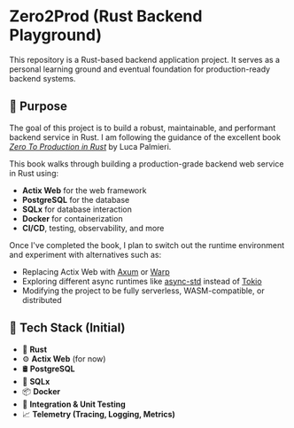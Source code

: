 # Zero2Prod (Rust Backend Playground)

This repository is a Rust-based backend application project. It serves as a personal learning ground and eventual foundation for production-ready backend systems.

## 🚀 Purpose

The goal of this project is to build a robust, maintainable, and performant backend service in Rust. I am following the guidance of the excellent book [_Zero To Production in Rust_](https://www.zero2prod.com/) by Luca Palmieri.

This book walks through building a production-grade backend web service in Rust using:

- **Actix Web** for the web framework
- **PostgreSQL** for the database
- **SQLx** for database interaction
- **Docker** for containerization
- **CI/CD**, testing, observability, and more

Once I've completed the book, I plan to switch out the runtime environment and experiment with alternatives such as:

- Replacing Actix Web with [Axum](https://github.com/tokio-rs/axum) or [Warp](https://github.com/seanmonstar/warp)
- Exploring different async runtimes like [async-std](https://github.com/async-rs/async-std) instead of [Tokio](https://tokio.rs/)
- Modifying the project to be fully serverless, WASM-compatible, or distributed

## 🧱 Tech Stack (Initial)

- 🦀 **Rust**
- ⚙️ **Actix Web** (for now)
- 🛢️ **PostgreSQL**
- 🧪 **SQLx**
- 📦 **Docker**
- 🧪 **Integration & Unit Testing**
- 📈 **Telemetry (Tracing, Logging, Metrics)**